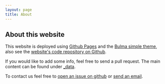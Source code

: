 ```yaml
---
layout: page
title: About
---
```


## About this website
This website is deployed using [Github Pages](https://pages.github.com/) and the [Bulma simple theme](https://github.com/ianfab/bulma-simple-theme), also see the [website's code repository on Github](https://github.com/chess-variants/chess-variants.github.io).

If you would like to add some info, feel free to send a pull request. The main content can be found under [_data](https://github.com/chess-variants/chess-variants.github.io/tree/main/_data).

To contact us feel free to [open an issue on github](https://github.com/chess-variants/chess-variants.github.io/issues) or [send an email](chessvariantinfo@gmail.com).
